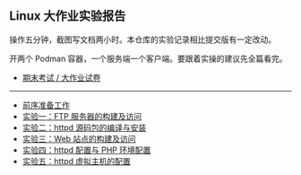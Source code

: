 ## Linux 大作业实验报告

操作五分钟，截图写文档两小时。本仓库的实验记录相比提交版有一定改动。

开两个 Podman 容器，一个服务端一个客户端。要跟着实操的建议先全篇看完。

- [期末考试 / 大作业试卷](./task.doc)

---

- [前序准备工作](./prepare.md)
- [实验一：FTP 服务器的构建及访问](./lab1.md)
- [实验二：httpd 源码包的编译与安装](./lab2.md)
- [实验三：Web 站点的构建及访问](./lab3.md)
- [实验四：httpd 配置与 PHP 环境配置](./lab4.md)
- [实验五：httpd 虚拟主机的配置](./lab5.md)
